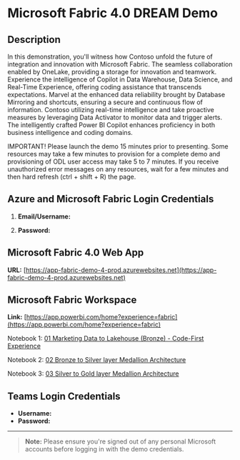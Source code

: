 # Microsoft Fabric 4.0 DREAM Demo

## Description

In this demonstration, you'll witness how Contoso unfold the future of integration and innovation with Microsoft Fabric. The seamless collaboration enabled by OneLake, providing a storage for innovation and teamwork. Experience the intelligence of Copilot in Data Warehouse, Data Science, and Real-Time Experience, offering coding assistance that transcends expectations. Marvel at the enhanced data reliability brought by Database Mirroring and shortcuts, ensuring a secure and continuous flow of information. Contoso utilizing real-time intelligence and take proactive measures by leveraging Data Activator to monitor data and trigger alerts. The intelligently crafted Power BI Copilot enhances proficiency in both business intelligence and coding domains.

IMPORTANT! Please launch the demo 15 minutes prior to presenting. Some resources may take a few minutes to provision for a complete demo and provisioning of ODL user access may take 5 to 7 minutes. If you receive unauthorized error messages on any resources, wait for a few minutes and then hard refresh (ctrl + shift + R) the page.

## Azure and Microsoft Fabric Login Credentials

1. **Email/Username:** <inject key="AzureAdUserEmail"></inject>

2. **Password:** <inject key="AzureAdUserPassword"></inject>

## Microsoft Fabric 4.0 Web App
**URL:** [https://app-fabric-demo-4-prod.azurewebsites.net](https://app-fabric-demo-4-prod.azurewebsites.net)

## Microsoft Fabric Workspace
**Link:** [https://app.powerbi.com/home?experience=fabric](https://app.powerbi.com/home?experience=fabric)

Notebook 1: [01 Marketing Data to Lakehouse (Bronze) - Code-First Experience](https://app.powerbi.com/groups/14d64fb3-a545-434e-a817-892a7212fafc/synapsenotebooks/9eea9742-abcd-48f1-83c2-289e3a2dcb48?experience=fabric-developer)

Notebook 2: [02 Bronze to Silver layer Medallion Architecture](https://app.powerbi.com/groups/14d64fb3-a545-434e-a817-892a7212fafc/synapsenotebooks/a3e72a5d-b433-4f04-afbf-1a17e17efb19?experience=fabric-developer)

Notebook 3: [03 Silver to Gold layer Medallion Architecture](https://app.powerbi.com/groups/14d64fb3-a545-434e-a817-892a7212fafc/synapsenotebooks/fbd416f0-b72a-4d2d-b96d-02421fff13f6?experience=fabric-developer)

 
## Teams Login Credentials
- **Username:** <inject key="Teams Login UserName"></inject>  
- **Password:** <inject key="Teams Login Password"></inject>

---

>**Note:** Please ensure you're signed out of any personal Microsoft accounts before logging in with the demo credentials.
